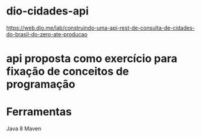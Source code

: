 # dio-cidades-api
https://web.dio.me/lab/construindo-uma-api-rest-de-consulta-de-cidades-do-brasil-do-zero-ate-producao

# api proposta como exercício para fixação de conceitos de programação

# Ferramentas
Java 8
Maven
